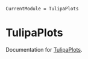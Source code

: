 ```@meta
CurrentModule = TulipaPlots
```

# TulipaPlots

Documentation for [TulipaPlots](https://github.com/TulipaEnergy/TulipaPlots.jl).
